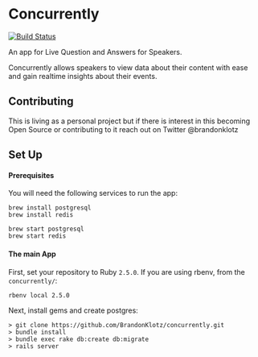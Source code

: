 # Concurrently

[![Build Status](https://travis-ci.com/BrandonKlotz/concurrently.svg?branch=master)](https://travis-ci.com/BrandonKlotz/concurrently)

An app for Live Question and Answers for Speakers.

Concurrently allows speakers to view data about their content with ease and gain realtime insights about their events.

## Contributing

This is living as a personal project but if there is interest in this becoming Open Source or contributing to it reach out on Twitter @brandonklotz

## Set Up

#### Prerequisites
You will need the following services to run the app:
```
brew install postgresql
brew install redis

brew start postgresql
brew start redis
```

#### The main App
First, set your repository to Ruby `2.5.0`.
If you are using rbenv, from the `concurrently/`:
```
rbenv local 2.5.0
```

Next, install gems and create postgres:
```
> git clone https://github.com/BrandonKlotz/concurrently.git
> bundle install
> bundle exec rake db:create db:migrate
> rails server
```

